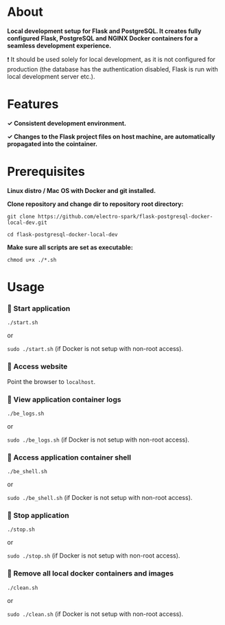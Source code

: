 # About
**Local development setup for Flask and PostgreSQL. It creates fully configured Flask, PostgreSQL and NGINX Docker containers for a seamless development experience.**

❗ It should be used solely for local development, as it is not configured for production (the database has the authentication disabled, Flask is run with local development server etc.).

# Features
**✓ Consistent development environment.**

**✓ Changes to the Flask project files on host machine, are automatically propagated into the cointainer.**

# Prerequisites

**Linux distro / Mac OS with Docker and git installed.**

**Clone repository and change dir to repository root directory:**

``
git clone https://github.com/electro-spark/flask-postgresql-docker-local-dev.git
``

``
cd flask-postgresql-docker-local-dev
``

**Make sure all scripts are set as executable:**

``
chmod u+x ./*.sh
``

# Usage

### 🔨 Start application
``
./start.sh
``

or

``
sudo ./start.sh
``
(if Docker is not setup with non-root access).

### 🔨 Access website
Point the browser to `localhost`.

### 🔨 View application container logs
``
./be_logs.sh
``

or

``
sudo ./be_logs.sh
``
(if Docker is not setup with non-root access).

### 🔨 Access application container shell
``
./be_shell.sh
``

or

``
sudo ./be_shell.sh
``
(if Docker is not setup with non-root access).

### 🔨 Stop application
``
./stop.sh
``

or

``
sudo ./stop.sh
``
(if Docker is not setup with non-root access).

### 🔨 Remove all local docker containers and images
``
./clean.sh
``

or

``
sudo ./clean.sh
``
(if Docker is not setup with non-root access).

